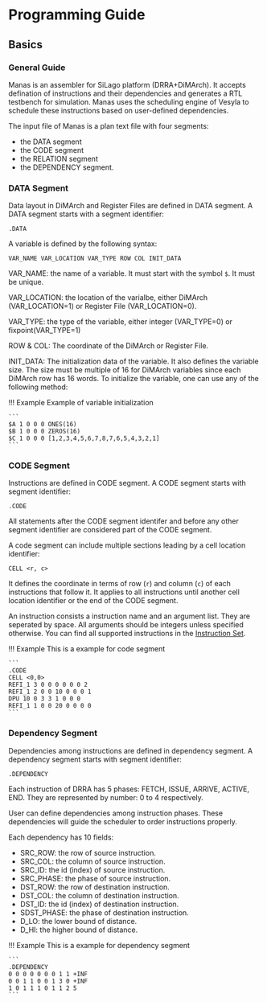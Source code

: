 # Programming Guide

## Basics

### General Guide

Manas is an assembler for SiLago platform (DRRA+DiMArch). It accepts defination of instructions and their dependencies and generates a RTL testbench for simulation. Manas uses the scheduling engine of Vesyla to schedule these instructions based on user-defined dependencies.

The input file of Manas is a plan text file with four segments:

  - the DATA segment
  - the CODE segment
  - the RELATION segment
  - the DEPENDENCY segment.

### DATA Segment

Data layout in DiMArch and Register Files are defined in DATA segment. A DATA segment starts with a segment identifier:

```
.DATA
```

A variable is defined by the following syntax:

```
VAR_NAME VAR_LOCATION VAR_TYPE ROW COL INIT_DATA
```

VAR_NAME: the name of a variable. It must start with the symbol ``$``. It must be unique.

VAR_LOCATION: the location of the varialbe, either DiMArch (VAR_LOCATION=1) or Register File (VAR_LOCATION=0).

VAR_TYPE: the type of the variable, either integer (VAR_TYPE=0) or fixpoint(VAR_TYPE=1)

ROW & COL: The coordinate of the DiMArch or Register File.

INIT_DATA: The initialization data of the variable. It also defines the variable size. The size must be multiple of 16 for DiMArch variables since each DiMArch row has 16 words. To initialize the variable, one can use any of the following method:

!!! Example
	Example of variable initialization
	
	```
	$A 1 0 0 0 ONES(16)
	$B 1 0 0 0 ZEROS(16)
	$C 1 0 0 0 [1,2,3,4,5,6,7,8,7,6,5,4,3,2,1]
	```

### CODE Segment

Instructions are defined in CODE segment. A CODE segment starts with segment identifier:

```
.CODE
```

All statements after the CODE segment identifer and before any other segment identifier are considered part of the CODE segment.

A code segment can include multiple sections leading by a cell location identifier:

```
CELL <r, c>
```

It defines the coordinate in terms of row (`r`) and column (`c`) of each instructions that follow it. It applies to all instructions until another cell location identifier or the end of the CODE segment.

An instruction consists a instruction name and an argument list. They are seperated by space. All arguments should be integers unless specified otherwise. You can find all supported instructions in the [Instruction Set](../InstructionSet).
 
!!! Example
	This is a example for code segment

	```
	.CODE
	CELL <0,0>
	REFI_1 3 0 0 0 0 0 0 2
	REFI_1 2 0 0 10 0 0 0 1
	DPU 10 0 3 3 1 0 0 0
	REFI_1 1 0 0 20 0 0 0 0
	```

### Dependency Segment

Dependencies among instructions are defined in dependency segment. A dependency segment starts with segment identifier:

```
.DEPENDENCY
```

Each instruction of DRRA has 5 phases: FETCH, ISSUE, ARRIVE, ACTIVE, END. They are represented by number: 0 to 4 respectively.

User can define dependencies among instruction phases. These dependencies will guide the scheduler to order instructions properly.

Each dependency has 10 fields:

* SRC_ROW: the row of source instruction.
* SRC_COL: the column of source instruction.
* SRC_ID: the id (index) of source instruction.
* SRC_PHASE: the phase of source instruction.
* DST_ROW: the row of destination instruction.
* DST_COL: the column of destination instruction.
* DST_ID: the id (index) of destination instruction.
* SDST_PHASE: the phase of destination instruction.
* D_LO: the lower bound of distance.
* D_HI: the higher bound of distance.

!!! Example
	This is a example for dependency segment

	```
	.DEPENDENCY
	0 0 0 0 0 0 0 1 1 +INF
	0 0 1 1 0 0 1 3 0 +INF
	1 0 1 1 1 0 1 1 2 5
	```